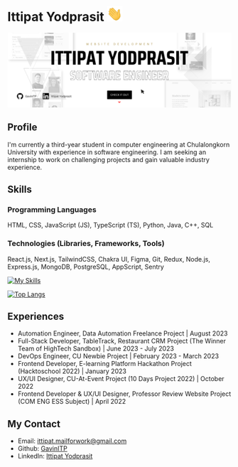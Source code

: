 # Ittipat Yodprasit <img src="https://github.com/GavinITP/GavinITP/blob/main/wave.gif" width="35px">
![About Me](https://github.com/GavinITP/GavinITP/blob/main/gavinitp-banner.png)

## Profile
I'm currently a third-year student in computer engineering at Chulalongkorn University with experience in software engineering. I am seeking an internship to work on challenging projects and gain valuable industry experience.

## Skills
### Programming Languages
HTML, CSS, JavaScript (JS), TypeScript (TS), Python, Java, C++, SQL
### Technologies (Libraries, Frameworks, Tools)
React.js, Next.js, TailwindCSS, Chakra UI, Figma, Git, Redux, Node.js, Express.js, MongoDB, PostgreSQL, AppScript, Sentry

[![My Skills](https://skillicons.dev/icons?i=html,css,js,ts,react,next,tailwind)](https://skillicons.dev)

[![Top Langs](https://github-readme-stats.vercel.app/api/top-langs/?username=GavinITP)](https://github.com/anuraghazra/github-readme-stats)

## Experiences
- Automation Engineer, Data Automation Freelance Project | August 2023
- Full-Stack Developer, TableTrack, Restaurant CRM Project (The Winner Team of HighTech Sandbox) | June 2023 - July 2023
- DevOps Engineer, CU Newbie Project | February 2023 -  March 2023
- Frontend Developer, E-learning Platform Hackathon Project (Hacktoschool 2022) | January 2023
- UX/UI Designer, CU-At-Event Project (10 Days Project 2022) | October 2022
- Frontend Developer & UX/UI Designer, Professor Review Website Project (COM ENG ESS Subject) | April 2022

## My Contact
- Email: ittipat.mailforwork@gmail.com
- Github: [GavinITP](https://github.com/GavinITP)
- LinkedIn: [Ittipat Yodprasit](https://www.linkedin.com/in/ittipat-yodprasit/)


